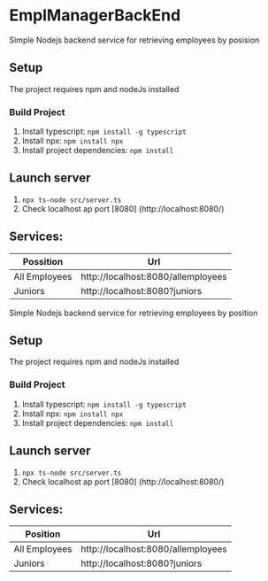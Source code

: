 # EmplManagerBackEnd
Simple Nodejs backend service for retrieving employees by posision

## Setup

The project requires npm and nodeJs installed

### Build Project

1. Install typescript: `npm install -g typescript`
2. Install npx: `npm install npx`
3. Install project dependencies: `npm install`

## Launch server
1. `npx ts-node src/server.ts`
2. Check localhost ap port [8080] (http://localhost:8080/)

## Services:

| Possition | Url |
|-----------|-----|
| All Employees | http://localhost:8080/allemployees|
|Juniors| http://localhost:8080?juniors|
Simple Nodejs backend service for retrieving employees by position






## Setup

The project requires npm and nodeJs installed

### Build Project

1. Install typescript: `npm install -g typescript`
2. Install npx: `npm install npx`
3. Install project dependencies: `npm install`

## Launch server
1. `npx ts-node src/server.ts`
2. Check localhost ap port [8080] (http://localhost:8080/)

## Services:

| Position | Url |
|----------|-----|
| All Employees | http://localhost:8080/allemployees|
|Juniors| http://localhost:8080?juniors|